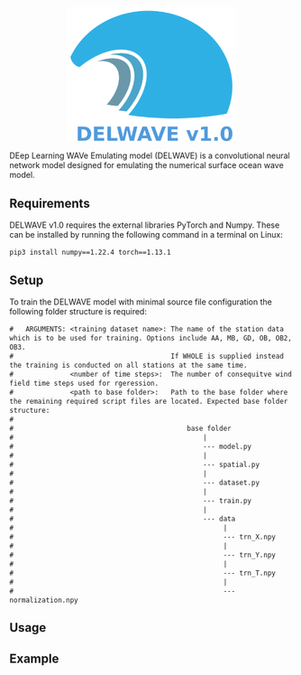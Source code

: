 <p align="center">
    <img src="images/DELWAVE_logo_new_new_new_new.png" alt="DELWAVE logo" width="300px">
</p>


DEep Learning WAVe Emulating model (DELWAVE) is a convolutional neural network model designed for emulating the numerical surface ocean wave model.

## Requirements

DELWAVE v1.0 requires the external libraries PyTorch and Numpy.
These can be installed by running the following command in a terminal on Linux:

```conole
pip3 install numpy==1.22.4 torch==1.13.1
```

## Setup

To train the DELWAVE model with minimal source file configuration the following folder structure is required:

```
#   ARGUMENTS: <training dataset name>: The name of the station data which is to be used for training. Options include AA, MB, GD, OB, OB2, OB3.
#                                       If WHOLE is supplied instead the training is conducted on all stations at the same time.
#              <number of time steps>:  The number of consequitve wind field time steps used for rgeression. 
#              <path to base folder>:   Path to the base folder where the remaining required script files are located. Expected base folder structure:
#                               
#                                           base folder
#                                               |
#                                               --- model.py
#                                               |
#                                               --- spatial.py
#                                               |
#                                               --- dataset.py
#                                               |
#                                               --- train.py 
#                                               |
#                                               --- data
#                                                    |
#                                                    --- trn_X.npy
#                                                    |
#                                                    --- trn_Y.npy
#                                                    |
#                                                    --- trn_T.npy
#                                                    |
#                                                    --- normalization.npy
```

## Usage

## Example

